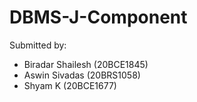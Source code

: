 # DBMS-J-Component

Submitted by:
- Biradar Shailesh (20BCE1845)
- Aswin Sivadas (20BRS1058)
- Shyam K (20BCE1677)
